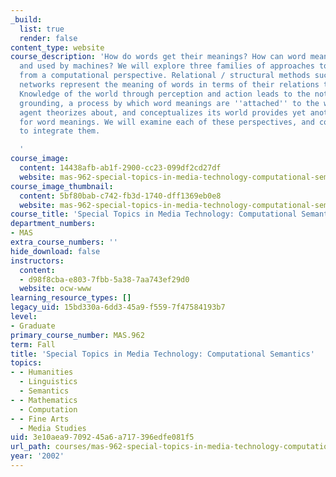 ```yaml
---
_build:
  list: true
  render: false
content_type: website
course_description: 'How do words get their meanings? How can word meanings be represented
  and used by machines? We will explore three families of approaches to these questions
  from a computational perspective. Relational / structural methods such as semantic
  networks represent the meaning of words in terms of their relations to other words.
  Knowledge of the world through perception and action leads to the notion of external
  grounding, a process by which word meanings are ''attached'' to the world. How an
  agent theorizes about, and conceptualizes its world provides yet another foundation
  for word meanings. We will examine each of these perspectives, and consider ways
  to integrate them.

  '
course_image:
  content: 14438afb-ab1f-2900-cc23-099df2cd27df
  website: mas-962-special-topics-in-media-technology-computational-semantics-fall-2002
course_image_thumbnail:
  content: 5bf80bab-c742-fb3d-1740-dff1369eb0e8
  website: mas-962-special-topics-in-media-technology-computational-semantics-fall-2002
course_title: 'Special Topics in Media Technology: Computational Semantics'
department_numbers:
- MAS
extra_course_numbers: ''
hide_download: false
instructors:
  content:
  - d98f8cba-e803-7fbb-5a38-7aa743ef29d0
  website: ocw-www
learning_resource_types: []
legacy_uid: 15bd330a-6dd3-45a9-f559-7f47584193b7
level:
- Graduate
primary_course_number: MAS.962
term: Fall
title: 'Special Topics in Media Technology: Computational Semantics'
topics:
- - Humanities
  - Linguistics
  - Semantics
- - Mathematics
  - Computation
- - Fine Arts
  - Media Studies
uid: 3e10aea9-7092-45a6-a717-396edfe081f5
url_path: courses/mas-962-special-topics-in-media-technology-computational-semantics-fall-2002
year: '2002'
---
```

